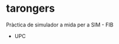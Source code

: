# tarongers
Pràctica de simulador a mida per a SIM - FIB

























































































































 - UPC
